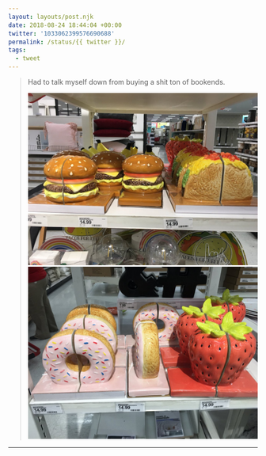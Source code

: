 ```yaml
---
layout: layouts/post.njk
date: 2018-08-24 18:44:04 +00:00
twitter: '1033062399576690688'
permalink: /status/{{ twitter }}/
tags: 
  - tweet
---
```


> Had to talk myself down from buying a shit ton of bookends. 
> 
> ![Bookends shaped like cheeseburgers and tacos](/img/1033062399576690688-DlYsxGTUUAAgCDA.jpg)
> ![Bookends shaped like donuts and strawberries](/img/1033062399576690688-DlYsxGUUYAACXcS.jpg)

---
